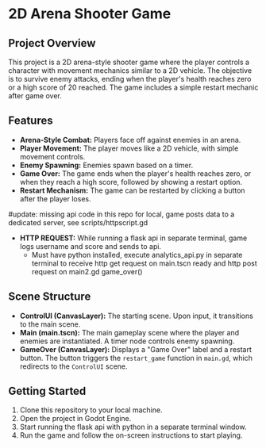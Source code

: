 # 2D Arena Shooter Game

## Project Overview
This project is a 2D arena-style shooter game where the player controls a character with movement mechanics similar to a 2D vehicle. The objective is to survive enemy attacks, ending when the player's health reaches zero or a high score of 20 reached. The game includes a simple restart mechanic after game over.

## Features
- **Arena-Style Combat:** Players face off against enemies in an arena.
- **Player Movement:** The player moves like a 2D vehicle, with simple movement controls.
- **Enemy Spawning:** Enemies spawn based on a timer.
- **Game Over:** The game ends when the player's health reaches zero, or when they reach a high score, followed by showing a restart option.
- **Restart Mechanism:** The game can be restarted by clicking a button after the player loses.

#update: missing api code in this repo for local, game posts data to a dedicated server, see scripts/httpscript.gd 
- **HTTP REQUEST:** While running a flask api in separate terminal, game logs username and score and sends to api.
  - Must have python installed, execute analytics_api.py in separate terminal to receive http get request on main.tscn ready and http post request on main2.gd game_over()

## Scene Structure
- **ControlUI (CanvasLayer):** The starting scene. Upon input, it transitions to the main scene.
- **Main (main.tscn):** The main gameplay scene where the player and enemies are instantiated. A timer node controls enemy spawning.
- **GameOver (CanvasLayer):** Displays a "Game Over" label and a restart button. The button triggers the `restart_game` function in `main.gd`, which redirects to the `ControlUI` scene.


## Getting Started
1. Clone this repository to your local machine.
2. Open the project in Godot Engine.
3. Start running the flask api with python in a separate terminal window.
4. Run the game and follow the on-screen instructions to start playing.
